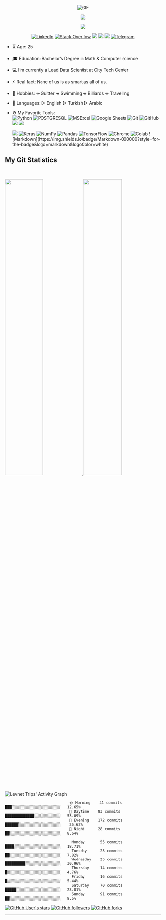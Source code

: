 <div align=center>
        <img align="center" alt="GIF" src="https://media.giphy.com/media/836HiJc7pgzy8iNXCn/giphy.gif" />
    </div>
<p align="center">
  <a href="https://github.com/DenverCoder1/readme-typing-svg"><img src="https://readme-typing-svg.herokuapp.com?size=25&color=58D68D&lines=Hello+World+I'm+Levent&center=true&width=600&height=35"&size=100></a>
</p>
<p align="center">
  <a href="https://github.com/DenverCoder1/readme-typing-svg"><img src="https://readme-typing-svg.herokuapp.com?size=25&color=58D68D&lines=Data+Scientist|Statistician|Kaggler&center=true&width=600&height=30"&size=100></a>
</p>

<div align=center>
        <a href="https://www.linkedin.com/in/levent-ozdemir/"><img src="https://img.shields.io/badge/Linkedin-0077b5?style=flat&logo=linkedin" alt="LinkedIn" /></a>
        <a href="https://stackoverflow.com/users/10757176/levent-%c3%96zdemir"><img src="https://img.shields.io/badge/Stack Overflow-f48024?style=flat&logo=stackoverflow&logoColor=white" alt="Stack Overflow" /></a>
        <a href="https://leventozdemir.medium.com/"><img src="https://img.shields.io/badge/Medium-12100E?&logo=medium&logoColor=white" /></a>
        <a href="https://www.kaggle.com/leventoz"><img src="https://img.shields.io/badge/Kaggle-20BEFF?&logo=Kaggle&logoColor=white" /></a>
        <a href="mailto:leventoz997@gmail.com"><img src="https://img.shields.io/badge/Gmail-D14836?&logo=gmail&logoColor=white" /></a>
        <a href="https://t.me/leventoz997"><img src="https://img.shields.io/badge/Telegram-0088cc?style=flat&logo=telegram" alt="Telegram" /></a>

</p>
</div>

- ⏳ Age: 25
- 🎓 Education: Bachelor’s Degree in Math & Computer science
- 💻 I’m currently a Lead Data Scientist at City Tech Center
- ⚡ Real fact: None of us is as smart as all of us.
- 🔭 Hobbies: ↠ Guitter ↠ Swimming ↠ Billiards ↠ Travelling
- 💬 Languages: ▻ English ▻ Turkish ▻ Arabic

- ⚙️ My Favorite Tools:<br>
  ![Python](https://img.shields.io/badge/Python-14354C?style=for-the-badge&logo=python&logoColor=white)
  ![POSTGRESQL](https://img.shields.io/badge/PostgreSQL-316192?style=for-the-badge&logo=postgresql&logoColor=white) 
  ![MSExcel](https://img.shields.io/badge/Microsoft_Excel-217346?style=for-the-badge&logo=microsoft-excel&logoColor=white) 
  <img alt="Google Sheets" src="https://img.shields.io/badge/Google%20Sheets%20-%2334A853.svg?&style=for-the-badge&logo=google%20sheets&logoColor=white"></a>
  ![Git](https://img.shields.io/badge/Git-F05032?style=for-the-badge&logo=git&logoColor=white)
  ![GitHub](https://img.shields.io/badge/GitHub-100000?style=for-the-badge&logo=github&logoColor=white)
  <img src="https://img.shields.io/badge/Postman-FF6C37?style=for-the-badge&logo=Postman&logoColor=white">
  <img src="https://img.shields.io/badge/json-5E5C5C?style=for-the-badge&logo=json&logoColor=white">

  <img src="https://img.shields.io/badge/sublime_text-%23575757.svg?&style=for-the-badge&logo=sublime-text&logoColor=important">
  <img alt="Keras" src="https://img.shields.io/badge/Keras%20-%23D00000.svg?&style=for-the-badge&logo=Keras&logoColor=white">
  <img alt="NumPy" src="https://img.shields.io/badge/Numpy%20-%23013243.svg?&style=for-the-badge&logo=numpy&logoColor=white">
  <img alt="Pandas" src="https://img.shields.io/badge/Pandas%20-%23150458.svg?&style=for-the-badge&logo=pandas&logoColor=white">
  <img alt="TensorFlow" src="https://img.shields.io/badge/TensorFlow%20-%23FF6F00.svg?&style=for-the-badge&logo=TensorFlow&logoColor=white">
  <img alt="Chrome" src="https://img.shields.io/badge/Chrome-3DDC84?&style=for-the-badge&logo=google-chrome&logoColor=white"></a>
  <img alt="Colab" src="https://img.shields.io/badge/Colab-00b56a.svg?&style=for-the-badge&logo=google-colab&logoColor=white"></a>
  ![Markdown](https://img.shields.io/badge/Markdown-000000?style=for-the-badge&logo=markdown&logoColor=white)

## My Git Statistics


<br/>
<p align="left">
  <a href="https://abhigyantrips.dev/">
  <img width="49.5%" src="https://github-readme-stats.vercel.app/api?username=leventozdemir&show_icons=true&theme=vue&hide_border=true" />
    <img width="49.5%" src="https://github-readme-streak-stats.herokuapp.com/?user=leventozdemir&theme=vue&hide_border=true" />
    
  </a>
</p>
<br>

![Levnet Trips' Activity Graph](https://activity-graph.herokuapp.com/graph?username=leventozdemir&custom_title=Levent%20Trips's%20Contribution%20Graph&theme=xcode&bg_color=5D6D7E&hide_border=true&line=58D68D&point=B03A2E)


```
                             🌞 Morning    41 commits     ███░░░░░░░░░░░░░░░░░░░░░░   12.65% 
                             🌆 Daytime    83 commits     █████████████░░░░░░░░░░░░   53.09% 
                             🌃 Evening    172 commits    ██████░░░░░░░░░░░░░░░░░░░    25.62% 
                             🌙 Night      28 commits     ██░░░░░░░░░░░░░░░░░░░░░░░   8.64%
```

```
                              Monday       55 commits     ████░░░░░░░░░░░░░░░░░░░░░   18.71% 
                              Tuesday      23 commits     ██░░░░░░░░░░░░░░░░░░░░░░░   7.82% 
                              Wednesday    25 commits     █████████░░░░░░░░░░░░░░░░   30.96% 
                              Thursday     14 commits     █░░░░░░░░░░░░░░░░░░░░░░░░   4.76% 
                              Friday       16 commits     █░░░░░░░░░░░░░░░░░░░░░░░░   5.44% 
                              Saturday     70 commits     █████░░░░░░░░░░░░░░░░░░░░   23.81% 
                              Sunday       91 commits     ██░░░░░░░░░░░░░░░░░░░░░░░   8.5%
```





[<img alt="GitHub User's stars" src="https://img.shields.io/github/stars/leventozdemir?affiliations=OWNER%2CCOLLABORATOR%2CORGANIZATION_MEMBER&label=Total%20user%20stars%20in%20all%20repo&logoColor=green&style=social">](https://github.com/leventozdemir?tab=repositories&q=&type=&language=&sort=stargazers)
[<img alt="GitHub followers" src="https://img.shields.io/github/followers/leventozdemir?&logoColor=green&style=social">](https://github.com/leventozdemir?tab=followers)
[<img alt="GitHub forks" src="https://img.shields.io/github/forks/leventozdemir/Machine-Learning?logoColor=green&style=social">](https://github.com/leventozdemir/Machine-Learning)

------
